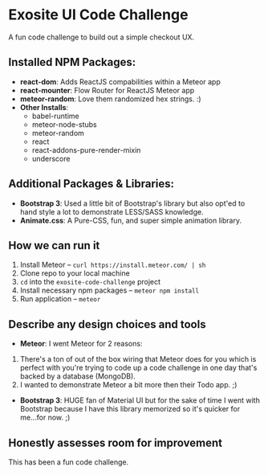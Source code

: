 # Exosite UI Code Challenge
A fun code challenge to build out a simple checkout UX.


## Installed NPM Packages:
- **react-dom**: Adds ReactJS compabilities within a Meteor app
- **react-mounter**: Flow Router for ReactJS Meteor app
- **meteor-random**: Love them randomized hex strings. :)
- **Other Installs**:
  - babel-runtime
  - meteor-node-stubs
  - meteor-random
  - react
  - react-addons-pure-render-mixin
  - underscore

## Additional Packages & Libraries:
- **Bootstrap 3**: Used a little bit of Bootstrap's library but also opt'ed to hand style a lot to demonstrate LESS/SASS knowledge.
- **Animate.css**: A Pure-CSS, fun, and super simple animation library.

## How we can run it
1. Install Meteor – `curl https://install.meteor.com/ | sh`
2. Clone repo to your local machine
2. `cd` into the `exosite-code-challenge` project
3. Install necessary npm packages – `meteor npm install`
4. Run application – `meteor`

## Describe any design choices and tools
- **Meteor**:  I went Meteor for 2 reasons:
1. There's a ton of out of the box wiring that Meteor does for you which is perfect with you're trying to code up a code challenge in one day that's backed by a database (MongoDB).
2. I wanted to demonstrate Meteor a bit more then their Todo app. ;)
- **Bootstrap 3**: HUGE fan of Material UI but for the sake of time I went with Bootstrap because I have this library memorized so it's quicker for me...for now. ;)


## Honestly assesses room for improvement
This has been a fun code challenge. 
